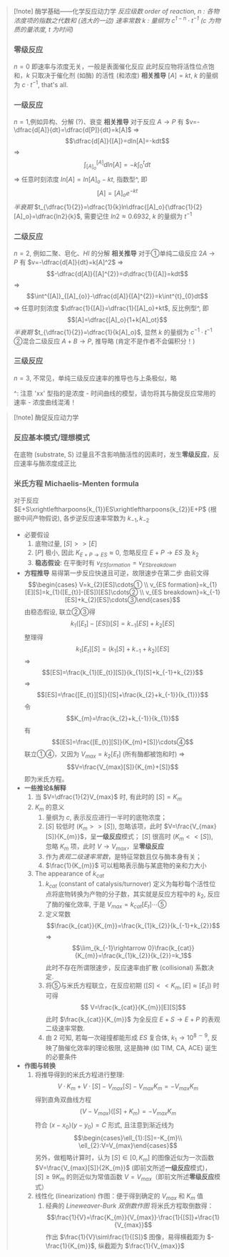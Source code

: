 > [!note] 酶学基础——化学反应动力学
> *反应级数 order of reaction, $n$ : 各物浓度项的指数之代数和 (选大的一边)*
> *速率常数 $k$ : 量纲为 $c^{1-n}·t^{-1}$ ($c$ 为物质的量浓度, $t$ 为时间)*
> ### 零级反应
> $n=0$ 即速率与浓度无关，一般是表面催化反应
> 此时反应物将活性位点饱和，$k$ 只取决于催化剂 (如酶) 的活性 (和浓度)
> **相关推导** $[A]=kt$, $k$ 的量纲为 $c·t^{-1}$, that's all.
>### 一级反应
> $n=1$,例如异构、分解 (?)、衰变
> **相关推导** 对于反应 $A→P$ 有 $v=-\dfrac{d[A]}{dt}=\dfrac{d[P]}{dt}=k[A]$
> ⇒ $$\dfrac{d[A]}{[A]}=dln[A]=-kdt$$
> ⇒ $$\int^{[A]}_{[A]_{o}}dln[A]=-k\int^{t}_{0}dt$$
> ⇒ 任意时刻浓度 $ln[A]=ln[A]_o-kt$, 指数型^, 即 $$[A]=[A]_{o} e^{-kt}$$
> *半衰期* $t_{\dfrac{1}{2}}=\dfrac{1}{k}ln\dfrac{[A]_o}{\dfrac{1}{2}[A]_o}=\dfrac{ln2}{k}$, 需要记住 $ln2\approx0.6932$, $k$ 的量纲为 $t^{-1}$
> ### 二级反应
> $n=2$, 例如二聚、皂化、$HI$ 的分解
> **相关推导** 对于①单纯二级反应 $2A→P$ 有 $v=-\dfrac{d[A]}{dt}=k[A]^2$
> ⇒ $$-\dfrac{d[A]}{[A]^{2}}=d\dfrac{1}{[A]}=kdt$$
> ⇒ $$\int^{[A]}_{[A]_{o}}-\dfrac{d[A]}{[A]^{2}}=k\int^{t}_{0}dt$$
> ⇒ 任意时刻浓度 $\dfrac{1}{[A]}=\dfrac{1}{[A]_o}+kt$, 反比例型^, 即 $$[A]=\dfrac{[A]_o}{1+k[A]_ot}$$
>  *半衰期* $t_{\dfrac{1}{2}}=\dfrac{1}{k[A]_o}$, 显然 $k$ 的量纲为 $c^{-1}·t^{-1}$
>  ②混合二级反应 $A+B→P$, 推导略 (肯定不是作者不会偏积分！)
>  ### 三级反应
>  $n=3$, 不常见，单纯三级反应速率的推导也与上条极似，略
>
>  ^: 注意 'xx' 型指的是浓度 - 时间曲线的模型，请勿将其与酶促反应常用的速率 - 浓度曲线混淆！

> [!note] 酶促反应动力学
> ### 反应基本模式/理想模式
> 在底物 (substrate, S) 过量且不含影响酶活性的因素时，发生**零级反应**，反应速率与酶浓度成正比
> ### 米氏方程 Michaelis-Menten formula
> 对于反应 $E+S\xrightleftharpoons{k_{1}}ES\xrightleftharpoons{k_{2}}E+P$ (根据中间产物假说), 各步逆反应速率常数为 $k_{-1},k_{-2}$
> * 必要假设
> 	1. 底物过量, $[S]>>[E]$
> 	2. $[P]$ 极小, 因此 $K_{E+P→ES}\approx0$, 忽略反应 $E+P→ES$ 及 $k_2$
> 	3. **稳态假设**: 在平衡时有 $v_{ES formation}=v_{ES breakdown}$
> * **方程推导** 易得第一步反应快速且可逆，故限速步在第二步
> 由前文得
>  $$\begin{cases} V=k_{2}[ES]\cdots① \\   v_{ES formation}=k_{1}[E][S]=k_{1}([E_{t}]-[ES])[ES]\cdots② \\   v_{ES breakdown}=k_{-1}[ES]+k_{2}[ES]\cdots③\end{cases}$$
> 由稳态假设, 联立②③得 $$k_{1}([E_{t}]-[ES])[S]=k_{-1}[ES]+k_{2}[ES]$$
> 整理得 $$k_{1}[E_{t}][S]=(k_{1}[S]+k_{-1}+k_{2})[ES]$$
> ⇒ $$[ES]=\frac{k_{1}[E_{t}][S]}{k_{1}[S]+k_{-1}+k_{2}}$$
> ⇒ $$[ES]=\frac{[E_{t}][S]}{[S]+\frac{k_{2}+k_{-1}}{k_{1}}}$$
> 令 $$K_{m}=\frac{k_{2}+k_{-1}}{k_{1}}$$
> 有 $$[ES]=\frac{[E_{t}][S]}{K_{m}+[S]}\cdots④$$
> 联立①④，又因为 $V_{max}=k_{2}[E_{t}]$ (所有酶都被饱和时)
> ⇒ $$V=\frac{V_{max}[S]}{K_{m}+[S]}$$
> 即为米氏方程。
> * **一些推论&解释**
> 	1. 当 $V=\dfrac{1}{2}V_{max}$ 时, 有此时的 $[S]=K_{m}$
> 	2. $K_{m}$ 的意义
> 		1. 量纲为 $c$, 表示反应进行一半时的底物浓度；
> 		2. $[S]$ 较低时 ($K_{m}>>[S]$), 忽略该项，此时 $V=\frac{V_{max}[S]}{K_{m}}$，呈**一级反应**模式； $[S]$ 很高时 ($K_{m}<<[S]$), 忽略 $K_{m}$ 项，此时 $V→V_{max}$，呈**零级反应**
> 		3. 作为*表观二级速率常数*，是特征常数且仅与酶本身有关；
> 		4. $\frac{1}{K_{m}}$ 可以粗略表示酶与某底物的亲和力大小
> 	3. The appearance of $k_{cat}$
> 		1. $k_{cat}$ (constant of catalysis/turnover) 定义为每秒每个活性位点将底物转换为产物的分子数，其实就是反应方程中的 $k_{2}$, 反应了酶的催化效率, 于是 $V_{max}=k_{cat}[E_{t}]\cdots⑤$
> 		2. 定义常数 $$\frac{k_{cat}}{K_{m}}=\frac{k_{1}k_{2}}{k_{-1}+k_{2}}$$ ⇒ $$\lim_{k_{-1}\rightarrow 0}\frac{k_{cat}}{K_{m}}=\frac{k_{1}k_{2}}{k_{2}}=k_1$$ 此时不存在所谓限速步，反应速率由扩散 (collisional) 系数决定.
> 		3. 将⑤与米氏方程联立，在反应初期 ($[S]<<K_{m},[E]\approx[E_{t}]$) 时可得 $$ V=\frac{k_{cat}}{K_{m}}[E][S]$$ 此时 $\frac{k_{cat}}{K_{m}}$ 为全反应 $E+S\rightarrow E+P$ 的表观二级速率常数.
> 		4. 由 2 可知, 若每一次碰撞都能形成 $ES$ 复合体, $k_{1}\rightarrow 10^{8\sim 9}$, 反映了酶催化效率的理论极限, 这是酶神 (如 TIM, CA, ACE) 诞生的必要条件
> * **作图与转换**
> 	1. 将推导得到的米氏方程进行整理: $$V·K_{m}+V·[S]-V_{max}[S]-V_{max}K_{m}=-V_{max}K_{m}$$ 得到直角双曲线方程 $$(V-V_{max})([S]+K_{m})=-V_{max}K_{m}$$ 符合 $(x-x_{0})(y-y_{0})=C$ 形式, 且注意到渐近线为 $$\begin{cases}\ell_{1}:[S]=-K_{m}\\ \ell_{2}:V=V_{max}\end{cases}$$ 另外，做粗略计算时，认为 $[S]\in[0,K_{m}]$ 的图像近似为一次函数 $V=\frac{V_{max}[S]}{2K_{m}}$ (即前文所述**一级反应**模式)，$[S]\geqslant9K_{m}$ 的则近似为常值函数 $V=V_{max}$（即前文所述**零级反应**模式）
> 	2. 线性化 (linearization) 作图：便于得到确定的 $V_{max}$ 和 $K_{m}$ 值
> 		1. 经典的 *Lineweaver-Burk 双倒数作图*
> 		将米氏方程取倒数得：$$\frac{1}{V}=\frac{K_{m}}{V_{max}}·\frac{1}{[S]}+\frac{1}{V_{max}}$$ 作出 $\frac{1}{V}\sim\frac{1}{[S]}$ 图像，易得横截距为 $-\frac{1}{K_{m}}$, 纵截距为 $\frac{1}{V_{max}}$